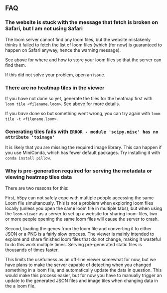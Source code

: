 ## FAQ

### The website is stuck with the message that fetch is broken on Safari, but I am not using Safari

The loom server cannot find any loom files, but the website mistakenly thinks it failed to fetch the list of loom files (which (for now) is guaranteed to happen on Safari anyway, hence the warning message).

See above for where and how to store your loom files so that the server can find them.

If this did not solve your problem, open an issue.

### There are no heatmap tiles in the viewer

If you have not done so yet, generate the tiles for the heatmap first with `loom tile <filename.loom>`. See above for more details.

If you _have_ done so but something went wrong, you can try again with `loom tile -t <filename.loom>`.

### Generating tiles fails with `ERROR - module 'scipy.misc' has no attribute 'toimage'`

It is likely that you are missing the required image library. This can happen if you use MiniConda, which has fewer default packages. Try installing it with `conda install pillow`.

### Why is pre-generation required for serving the metadata or viewing heatmap tiles data

There are two reasons for this:

First, h5py can not safely cope with multiple people accessing the same Loom file simultanously. This is not a problem when exploring loom files locally (unless you open the same loom file in multiple tabs), but when using the `loom-viewer` as a server to set up a website for sharing loom-files, two or more people opening the same loom files will cause the server to crash.

Second, loading the genes from the loom file and converting it to either JSON or a PNG is a fairly slow process. The viewer is mainly intended to explore and share finished loom files that do not change, making it wasteful to do this work multiple times. Serving pre-generated static files is thousands of times faster.

This limits the usefulness as an off-line viewer somewhat for now, but we have plans to make the server capable of detecting when you changed something in a loom file, and automatically update the data in question. This would make this process easier, but for now you have to manually trigger an update to the generated JSON files and image tiles when changing data in the a loom file.
